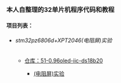 ### 本人自整理的32单片机程序代码和教程

#### 项目列表：

* ###### stm32pz6806d+XPT2046(电阻屏)实验

  * [仓库：51-0.96oled-iic-ds18b20](https://github.com/linxinloningg/51_chip_core/tree/main/51-0.96oled-iic-ds18b20)

    * [(电阻屏)实验](https://blog.csdn.net/linxinloningg/article/details/107687865)

      

  ###### 


​	

